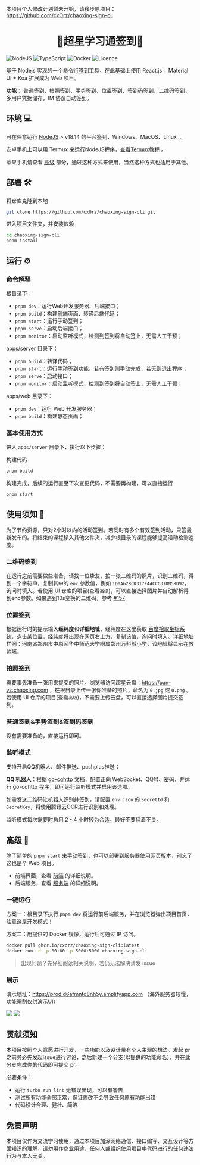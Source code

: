 本项目个人修改计划暂未开始，请移步原项目：https://github.com/cxOrz/chaoxing-sign-cli 
<h1 align="center">🌿超星学习通签到🌿</h1>

![NodeJS](https://img.shields.io/badge/node.js-6DA55F?style=for-the-badge&logo=node.js&logoColor=white)
![TypeScript](https://img.shields.io/badge/typescript-%23007ACC.svg?style=for-the-badge&logo=typescript&logoColor=white)
![Docker](https://img.shields.io/badge/docker-%230db7ed.svg?style=for-the-badge&logo=docker&logoColor=white)
![Licence](https://img.shields.io/github/license/cxOrz/chaoxing-sign-cli?style=for-the-badge)

基于 Nodejs 实现的一个命令行签到工具，在此基础上使用 React.js + Material UI + Koa 扩展成为 Web 项目。

**功能**： 普通签到、拍照签到、手势签到、位置签到、签到码签到、二维码签到，多用户凭据储存，IM 协议自动签到。

## 环境 💻

可在任意运行 [NodeJS](https://nodejs.org/en/) > v18.14 的平台签到，Windows、MacOS、Linux ... 

安卓手机上可以用 Termux 来运行NodeJS程序，[查看Termux教程](./apps/server/src/docs/termux.md) 。

苹果手机请查看 [高级](#高级-) 部分，通过这种方式来使用，当然这种方式也适用于其他。

## 部署 🛠

将仓库克隆到本地

```bash
git clone https://github.com/cxOrz/chaoxing-sign-cli.git
```

进入项目文件夹，并安装依赖

```bash
cd chaoxing-sign-cli
pnpm install
```

## 运行 ⚙

### 命令解释

根目录下：
- `pnpm dev`：运行Web开发服务器、后端接口；
- `pnpm build`：构建前端页面、转译后端代码；
- `pnpm start`：运行手动签到；
- `pnpm serve`：启动后端接口；
- `pnpm monitor`：启动监听模式，检测到签到将自动签上，无需人工干预；

apps/server 目录下：
- `pnpm build`：转译代码；
- `pnpm start`：运行手动签到功能，若有签到则手动完成，若无则退出程序；
- `pnpm serve`：启动接口；
- `pnpm monitor`：启动监听模式，检测到签到将自动签上，无需人工干预；

apps/web 目录下：
- `pnpm dev`：运行 Web 开发服务器；
- `pnpm build`：构建静态页面；

### 基本使用方式

进入 `apps/server` 目录下，执行以下步骤：

构建代码
```bash
pnpm build
```
构建完成，后续的运行直至下次变更代码，不需要再构建，可以直接运行
```bash
pnpm start
```

## 使用须知 📄

为了节约资源，只对2小时以内的活动签到。若同时有多个有效签到活动，只签最新发布的。将结束的课程移入其他文件夹，减少根目录的课程能够提高活动检测速度。

### 二维码签到

在运行之前需要做些准备，请找一位挚友，拍一张二维码的照片，识别二维码，得到一个字符串，复制其中的 `enc` 参数值，例如 `1D0A628CK317F44CCC378M5KD92`，询问时填入。若使用 UI 仓库的项目(查看`高级`)，可以直接选择图片并自动解析得到enc参数。如果遇到10s变换的二维码，参考 [#157](https://github.com/cxOrz/chaoxing-sign-cli/issues/157)

### 位置签到

根据运行时的提示输入**经纬度**和**详细地址**，经纬度在这里获取 [百度拾取坐标系统](https://api.map.baidu.com/lbsapi/getpoint/index.html)，点击某位置，经纬度将出现在网页右上方，复制该值，询问时填入。详细地址样例：河南省郑州市中原区华中师范大学附属郑州万科城小学，该地址将显示在教师端。

### 拍照签到

需要事先准备一张用来提交的照片。浏览器访问超星云盘：https://pan-yz.chaoxing.com ，在根目录上传一张你准备的照片，命名为 `0.jpg` 或 `0.png` 。若使用 UI 仓库的项目(查看`高级`)，不需要上传云盘，可以直接选择图片提交签到。

### 普通签到&手势签到&签到码签到

没有需要准备的，直接运行即可。

### 监听模式

支持开启QQ机器人、邮件推送、pushplus推送；

**QQ 机器人**：根据 [go-cqhttp](https://docs.go-cqhttp.org/guide/quick_start.html) 文档，配置正向 WebSocket、QQ号、密码，并运行 go-cqhttp 程序，即可运行监听模式并启用该选项。

如需发送二维码让机器人识别并签到，请配置 `env.json` 的 `SecretId` 和 `SecretKey`，将使用腾讯云OCR进行识别和处理。

监听模式每次需要时启用 2 - 4 小时较为合适，最好不要挂着不关。

## 高级 🎲

除了简单的 `pnpm start` 来手动签到，也可以部署到服务器使用网页版本，别忘了这也是个 Web 项目。

- 前端界面，查看 [前端](/apps/web) 的详细说明。
- 后端服务，查看 [服务端](/apps/server) 的详细说明。

### 一键运行

方案一：根目录下执行 `pnpm dev` 将运行前后端服务，并在浏览器弹出项目首页，注意这是开发模式！

方案二：用提供的 Docker 镜像，运行后可通过 IP 访问。

```bash
docker pull ghcr.io/cxorz/chaoxing-sign-cli:latest
docker run -d -p 80:80 -p 5000:5000 chaoxing-sign-cli
```

> 出现问题？先仔细阅读相关说明，若仍无法解决请发 issue

### 展示

演示地址：https://prod.d6afmntd8nh5y.amplifyapp.com （海外服务器较慢，功能阉割仅供演示UI）

![](https://cxorz.blob.core.windows.net/static-files/ui-start.png)
![](https://cxorz.blob.core.windows.net/static-files/ui-config.webp)

## 贡献须知

本项目按照个人意愿进行开发，一些功能以及设计带有个人主观的想法。发起 pr 之前务必先发起issue进行讨论，之后新建一个分支(以提供的功能命名），并在此分支完成你的代码即可提交 pr。

必要条件：
- 运行 `turbo run lint` 无错误出现，可以有警告
- 测试所有功能全部正常，保证修改不会导致任何原有功能出错
- 代码设计合理、健壮、简洁

## 免责声明

本项目仅作为交流学习使用，通过本项目加深网络通信、接口编写、交互设计等方面知识的理解，请勿用作商业用途，任何人或组织使用项目中代码进行的任何违法行为与本人无关。
